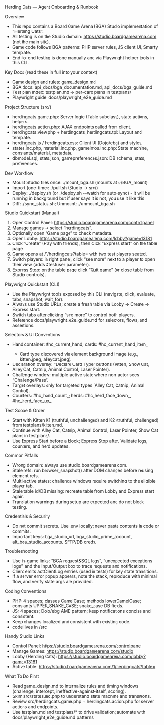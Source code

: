 Herding Cats — Agent Onboarding & Runbook

Overview
- This repo contains a Board Game Arena (BGA) Studio implementation of “Herding Cats”.
- All testing is on the Studio domain: https://studio.boardgamearena.com (not the main site).
- Game code follows BGA patterns: PHP server rules, JS client UI, Smarty template.
- End-to-end testing is done manually and via Playwright helper tools in this CLI.

Key Docs (read these in full into your context)
- Game design and rules: game_design.md
- BGA docs: api_docs/bga_documentation.md, api_docs/bga_guide.md
- Test plan index: testplan.md → per-card plans in testplans/
- Playwright guide: docs/playwright_e2e_guide.md

Project Structure (src/)
- herdingcats.game.php: Server logic (Table subclass), state actions, helpers.
- herdingcats.action.php: AJAX endpoints called from client.
- herdingcats.view.php + herdingcats_herdingcats.tpl: Layout and template.
- herdingcats.js / herdingcats.css: Client UI (Dojo/ebg) and styles.
- states.inc.php, material.inc.php, gameinfos.inc.php: State machine, constants/material, metadata.
- dbmodel.sql, stats.json, gamepreferences.json: DB schema, stats, preferences.

Dev Workflow
- Mount Studio files once: ./mount_bga.sh (mounts at ~/BGA_mount)
- Import (one-time): ./pull.sh (Studio → src/)
- Deploy: ./deploy.sh (or ./deploy.sh --watch for auto-sync) - it will be running in background but if user says it is not, you use it like this
- Diff: ./sync_status.sh; Unmount: ./unmount_bga.sh

Studio Quickstart (Manual)
1) Open Control Panel: https://studio.boardgamearena.com/controlpanel
2) Manage games → select “herdingcats”.
3) Optionally open “Game page” to check metadata.
4) Open Lobby: https://studio.boardgamearena.com/lobby?game=13181
5) Click “Create” (Play with friends), then click “Express start” on the table page.
6) Game opens at /1/herdingcats?table=<id> with two test players seated.
7) Switch players: in right panel, click “see more” next to a player to open their view (adds &testuser parameter).
8) Express Stop: on the table page click “Quit game” (or close table from Studio controls).

Playwright Quickstart (CLI)
- Use the Playwright tools exposed by this CLI (navigate, click, evaluate, tabs, snapshot, wait_for).
- Always use Studio URLs; create a fresh table via Lobby → Create → Express start.
- Switch tabs after clicking “see more” to control both players.
- Reference docs/playwright_e2e_guide.md for selectors, flows, and assertions.

Selectors & UI Conventions
- Hand container: #hc_current_hand; cards: #hc_current_hand_item_<n>
  - Card type discovered via element background image (e.g., kitten.jpeg, alleycat.jpeg).
- Declaration overlay: “Declare Card Type” buttons (Kitten, Show Cat, Alley Cat, Catnip, Animal Control, Laser Pointer).
- Challenge window: multiple-active state where non-actor sees “Challenge/Pass”.
- Target overlays: only for targeted types (Alley Cat, Catnip, Animal Control).
- Counters: #hc_hand_count_<playerId>; herds: #hc_herd_face_down_<playerId>, #hc_herd_face_up_<playerId>.

Test Scope & Order
- Start with Kitten K1 (truthful, unchallenged) and K2 (truthful, challenged) from testplans/kitten.md.
- Continue with Alley Cat, Catnip, Animal Control, Laser Pointer, Show Cat plans in testplans/.
- Use Express Start before a block; Express Stop after. Validate logs, counters, and herd updates.

Common Pitfalls
- Wrong domain: always use studio.boardgamearena.com.
- Stale refs: run browser_snapshot() after DOM changes before reusing element refs.
- Multi-active states: challenge windows require switching to the eligible player tab.
- Stale table id/DB missing: recreate table from Lobby and Express start again.
- Translation warnings during setup are expected and do not block testing.

Credentials & Security
- Do not commit secrets. Use .env locally; never paste contents in code or commits.
- Important keys: bga_studio_url, bga_studio_prime_account, alt_bga_studio_accounts, SFTP/DB creds.

Troubleshooting
- Use in-game links: “BGA request&SQL logs”, “unexpected exceptions logs”, and the Input/Output box to trace requests and notifications.
- Client emits actClientLog entries (used in tests) for key state transitions.
- If a server error popup appears, note the stack, reproduce with minimal flow, and verify state args are provided.

Coding Conventions
- PHP: 4 spaces; classes CamelCase; methods lowerCamelCase; constants UPPER_SNAKE_CASE; snake_case DB fields.
- JS: 4 spaces; Dojo/ebg AMD pattern; keep notifications concise and consistent.
- Keep changes localized and consistent with existing code.
- code lives in /src

Handy Studio Links
- Control Panel: https://studio.boardgamearena.com/controlpanel
- Manage Games: https://studio.boardgamearena.com/studio
- Lobby (Herding Cats): https://studio.boardgamearena.com/lobby?game=13181
- Active table: https://studio.boardgamearena.com/1/herdingcats?table=<id>

What To Do First
- Read game_design.md to internalize rules and timing windows (challenge, intercept, ineffective-against-itself, scoring).
- Skim src/states.inc.php to understand state machine and transitions.
- Review src/herdingcats.game.php + herdingcats.action.php for server actions and endpoints.
- Use testplan.md and testplans/* to drive validation; automate with docs/playwright_e2e_guide.md patterns.
